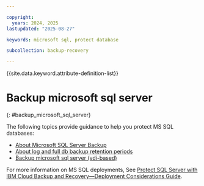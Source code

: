```yaml
---

copyright:
  years: 2024, 2025
lastupdated: "2025-08-27"

keywords: microsoft sql, protect database

subcollection: backup-recovery

---
```


{{site.data.keyword.attribute-definition-list}}

# Backup microsoft sql server
{: #backup_microsoft_sql_server}

The following topics provide guidance to help you protect MS SQL databases:

- [About Microsoft SQL Server Backup](/docs/backup-recovery?topic=backup-recovery-about_microsoft_sql_server_backup)
- [About log and full db backup retention periods](/docs/backup-recovery?topic=backup-recovery-about_log_and_full_db_backup_retention_periods)
- [Backup microsoft sql server (vdi-based)](/docs/backup-recovery?topic=backup-recovery-backup_microsoft_sql_server_vdi-based)

For more information on MS SQL deployments, See [Protect SQL Server with IBM Cloud Backup and Recovery—Deployment Considerations Guide](/docs/backup-recovery?topic=backup-recovery-introduction).

